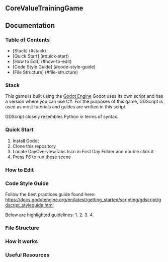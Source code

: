## CoreValueTrainingGame
## Documentation

### Table of Contents
- [Stack] (#stack)
- [Quick Start] (#quick-start)
- [How to Edit] (#how-to-edit)
- [Code Style Guide] (#code-style-guide)
- [File Structure] (#file-structure)


### Stack
This game is built using the [Godot Engine](https://godotengine.org/download/)
Godot uses its own script and has a version where you can use C#.
For the purposes of this game, GDScript is used as most tutorials and guides
are written in this script.

GDScript closely resembles Python in terms of syntax.

### Quick Start
1. Install Godot
2. Clone this repository
3. Locate DayOverviewTabs.tscn in First Day Folder and double click it
4. Press F6 to run these scene

### How to Edit


### Code Style Guide
Follow the best practices guide found here: https://docs.godotengine.org/en/latest/getting_started/scripting/gdscript/gdscript_styleguide.html

Below are highlighted guidelines:
1.
2.
3.
4.

### File Structure

### How it works

### Useful Resources